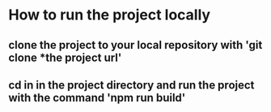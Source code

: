 # How to run the project locally

## clone the project to your local repository with 'git clone \*the project url'

## cd in in the project directory and run the project with the command 'npm run build'
